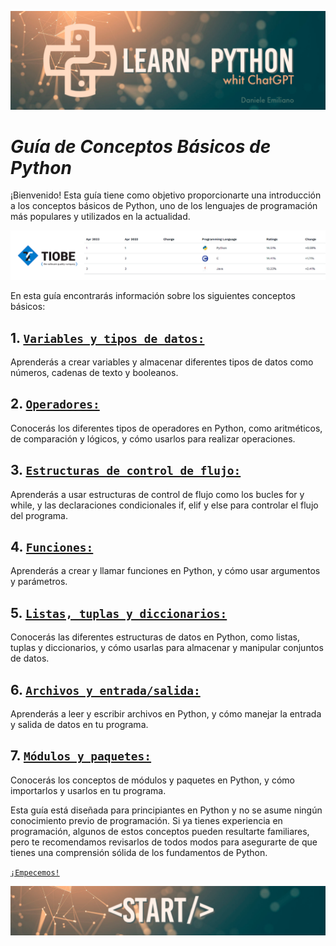 <p align="center">
  <img src="../src/Learn-python.png">
</p>


# ***Guía de Conceptos Básicos de Python***

¡Bienvenido! 
Esta guía tiene como objetivo proporcionarte una introducción a los conceptos básicos de Python, uno de los lenguajes de programación más populares y utilizados en la actualidad.

<p align="center">
  <img src="../src/ranking01.png">
</p>


En esta guía encontrarás información sobre los siguientes conceptos básicos:


## 1. **[`Variables y tipos de datos:`](https://github.com/emilianod98/PythonChallenges-LowLevel/blob/main/conceptos_basicos/01-Variables%26TiposDeDatos.md)** 
Aprenderás a crear variables y almacenar diferentes tipos de datos como números, cadenas de texto y booleanos.

## 2. **[`Operadores:`](https://github.com/emilianod98/PythonChallenges-LowLevel/blob/main/conceptos_basicos/02-Operadores.md)** 
Conocerás los diferentes tipos de operadores en Python, como aritméticos, de comparación y lógicos, y cómo usarlos para realizar operaciones.

## 3. **[`Estructuras de control de flujo:`](https://github.com/emilianod98/PythonChallenges-LowLevel/blob/main/conceptos_basicos/03-EstructurasdeControldeFlujo.md)** 
Aprenderás a usar estructuras de control de flujo como los bucles for y while, y las declaraciones condicionales if, elif y else para controlar el flujo del programa.

## 4. **[`Funciones:`](https://github.com/emilianod98/PythonChallenges-LowLevel/blob/main/conceptos_basicos/01-Variables%26TiposDeDatos.md)** 
Aprenderás a crear y llamar funciones en Python, y cómo usar argumentos y parámetros.

## 5. **[`Listas, tuplas y diccionarios:`](https://github.com/emilianod98/PythonChallenges-LowLevel/blob/main/conceptos_basicos/01-Variables%26TiposDeDatos.md)** 
Conocerás las diferentes estructuras de datos en Python, como listas, tuplas y diccionarios, y cómo usarlas para almacenar y manipular conjuntos de datos.

## 6. **[`Archivos y entrada/salida:`](https://github.com/emilianod98/PythonChallenges-LowLevel/blob/main/conceptos_basicos/01-Variables%26TiposDeDatos.md)** 
Aprenderás a leer y escribir archivos en Python, y cómo manejar la entrada y salida de datos en tu programa.

## 7. **[`Módulos y paquetes:`](https://github.com/emilianod98/PythonChallenges-LowLevel/blob/main/conceptos_basicos/01-Variables%26TiposDeDatos.md)** 
Conocerás los conceptos de módulos y paquetes en Python, y cómo importarlos y usarlos en tu programa.


Esta guía está diseñada para principiantes en Python y no se asume ningún conocimiento previo de programación. Si ya tienes experiencia en programación, algunos de estos conceptos pueden resultarte familiares, pero te recomendamos revisarlos de todos modos para asegurarte de que tienes una comprensión sólida de los fundamentos de Python.


[`¡Empecemos!`](https://github.com/emilianod98/PythonChallenges-LowLevel/blob/main/conceptos_basicos/01-Variables%26TiposDeDatos.md)

<p align="center">
  <img src="../src/start.png">
</p>
